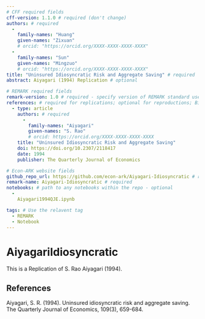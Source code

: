 ```yaml
---
# CFF required fields
cff-version: 1.1.0 # required (don't change)
authors: # required
  -
    family-names: "Huang"
    given-names: "Zixuan" 
    # orcid: "https://orcid.org/XXXX-XXXX-XXXX-XXXX" 
  -
    family-names: "Sun"
    given-names: "Mingzuo" 
    # orcid: "https://orcid.org/XXXX-XXXX-XXXX-XXXX" 
title: "Uninsured Idiosyncratic Risk and Aggregate Saving" # required
abstract: Aiyagari (1994) Replication # optional

# REMARK required fields
remark-version: 1.0 # required - specify version of REMARK standard used
references: # required for replications; optional for reproductions; BibTex data from original paper
  - type: article
    authors: # required
      -
        family-names: "Aiyagari"
        given-names: "S. Rao"
        # orcid: https://orcid.org/XXXX-XXXX-XXXX-XXXX
    title: "Uninsured Idiosyncratic Risk and Aggregate Saving"
    doi: https://doi.org/10.2307/2118417
    date: 1994
    publisher: The Quarterly Journal of Economics

# Econ-ARK website fields
github_repo_url: https://github.com/econ-ark/Aiyagari-Idiosyncratic # required 	
remark-name: Aiyagari-Idiosyncratic # required 
notebooks: # path to any notebooks within the repo - optional
  - 
    Aiyagari1994QJE.ipynb

tags: # Use the relavent tag
  - REMARK
  - Notebook
---
```




# AiyagariIdiosyncratic

This is a Replication of S. Rao Aiyagari (1994).


## References

Aiyagari, S. R. (1994). Uninsured idiosyncratic risk and aggregate saving. The Quarterly Journal of Economics, 109(3), 659-684.
